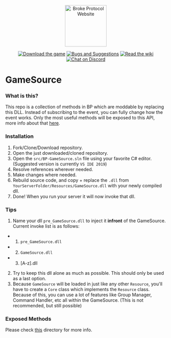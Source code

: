 <p align="center">
    <a href="http://brokeprotocol.com/">
        <img src="https://brokeprotocol.com/wp-content/uploads/Title.jpg" height="130" alt="Broke Protocol Website"></a>
</p>
<p align="center">
    <a href="http://store.steampowered.com/app/696370/BROKE_PROTOCOL_Online_City_RPG/">
        <img src="https://img.shields.io/badge/Steam-$4.99USD-7289DA.svg" alt="Download the game"></a>
    <a href="https://github.com/broke-protocol/issues/issues">
        <img src="https://img.shields.io/badge/Post-Bugs and Suggestions-7289DA.svg" alt="Bugs and Suggestions"></a>
    <a href="https://github.com/broke-protocol/wiki/wiki">
        <img src="https://img.shields.io/badge/Docs-Wiki-7289DA.svg" alt="Read the wiki"></a>
    <a href="https://discord.gg/WpdNCDw">
        <img src="https://discordapp.com/api/guilds/312436123278376961/embed.png" alt="Chat on Discord"></a>
</p>

# GameSource

### What is this?
This repo is a collection of methods in BP which are moddable by replacing this DLL. Instead of subscribing to the event, you can fully change how the event works. Only the most useful methods will be exposed to this API, more info about that [here](#exposed-methods).


### Installation
1. Fork/Clone/Download repository.
2. Open the just downloaded/cloned repository.
3. Open the `src/BP-GameSource.sln` file using your favorite C# editor. (Suggested version is currently `VS IDE 2019`)
4. Resolve references wherever needed.
5. Make changes where needed.
6. Rebuild source code, and copy + replace the `.dll` from `YourServerFolder/Resources/GameSource.dll` with your newly compiled dll.
7. Done! When you run your server it will now invoke that dll.

### Tips
1. Name your dll `pre_GameSource.dll` to inject it **infront** of the GameSource. Current invoke list is as follows:
-  1. `pre_GameSource.dll`
-  2. `GameSource.dll`
-  3. [A-z].dll
2. Try to keep this dll alone as much as possible. This should only be used as a last option.
3. Because `GameSource` will be loaded in just like any other `Resource`, you'll have to create a `Core` class which implements the `Resource` class. Because of this, you can use a lot of features like Group Manager, Command Handler, etc all within the GameSource. (This is not recommended, but still possible)

### Exposed Methods
Please check [this](https://github.com/broke-protocol/source/blob/master/src/BP-GameSource/Types/) directory for more info.
